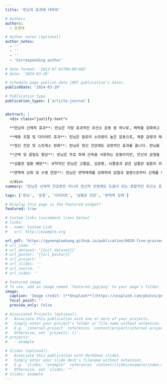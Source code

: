 ```yaml
---
title: '런닝의 효과에 대하여'

# Authors
authors:
  - 강경태

# Author notes (optional)
author_notes:
  - ''
  - ''
  - ''
  - 'Corresponding author'

# date format: '2013-07-01T00:00:00Z'
# date: '2024-03-20'

# Schedule page publish date (NOT publication's date).
publishDate: '2024-03-20'

# Publication type.
publication_types: ['article-journal']


abstract: |
  <div class="justify-text">

  **런닝의 신체적 효과**: 런닝은 가장 효과적인 유산소 운동 중 하나로, 체력을 강화하고 심폐 건강을 증진시키는 데 큰 도움을 줍니다. 규칙적인 런닝은 심장과 폐의 기능을 강화하여 산소를 더 효율적으로 사용할 수 있게 하며, 근육의 지구력을 향상시켜 체력 증진에 도움을 줍니다.

  **체중 조절 및 다이어트 효과**: 런닝은 칼로리 소모량이 높은 운동으로, 체중 감량과 체지방 감소에 효과적입니다. 꾸준한 런닝은 신진대사를 촉진시켜 지방을 효과적으로 연소시킬 수 있습니다. 또한 런닝은 운동 후에도 신체가 에너지를 계속 소비하게 하는 '애프터번(Afterburn)' 효과를 가지고 있어 다이어트에 효과적입니다.

  **정신 건강 및 스트레스 완화**: 런닝은 정신 건강에도 긍정적인 효과를 줍니다. 런닝을 할 때 뇌에서 엔돌핀과 같은 '행복 호르몬'이 분비되어 스트레스와 불안을 줄이고 기분을 개선시킵니다. 이는 런닝이 우울증이나 불안증을 겪는 사람들에게 심리적인 안정감을 주는 이유이기도 합니다.

  **근력 및 골밀도 향상**: 런닝은 주로 하체 근육을 사용하는 운동이지만, 전신의 균형을 유지하고 자세를 바르게 하면서 코어 근육도 단련됩니다. 또한, 꾸준한 런닝은 뼈에 적당한 자극을 주어 골밀도를 향상시키며, 이는 골다공증 예방에도 효과적입니다.

  **심혈관 질환 예방**: 규칙적인 런닝은 고혈압, 심장병, 뇌졸중과 같은 심혈관 질환의 위험을 감소시킵니다. 이는 런닝을 통해 심장과 혈관이 강화되고 혈류가 개선되기 때문입니다. 꾸준한 런닝은 좋은 콜레스테롤(HDL)을 증가시키고 나쁜 콜레스테롤(LDL)을 감소시키는 데에도 도움이 됩니다.

  **면역력 강화 및 수명 연장**: 런닝은 면역체계를 강화하여 감염과 질병으로부터 신체를 보호하는 역할을 합니다. 또한, 전반적인 신체 기능을 개선하고 만성질환의 위험을 줄여 수명을 연장하는 효과도 있습니다.

  </div>
summary: "런닝은 신체적 건강뿐만 아니라 정신적 안정에도 도움이 되는 종합적인 유산소 운동입니다. 규칙적인 런닝으로 건강한 생활을 추구해 보세요."

tags: ['런닝', '운동', '다이어트', '심혈관 건강', '면역력 강화']

# Display this page in the Featured widget?
featured: true

# Custom links (uncomment lines below)
# links:
# - name: Custom Link
#   url: http://example.org

url_pdf: 'https://gyeongtaekang.github.io/publication/0020-fine-grained-binary-object-segmentation-in-remote-sensing-imagery-via-path-selective-test-time-adaptation/자기소개.pdf'
# url_code: ''
# url_dataset: '{{url_dataset}}'
# url_poster: '{{url_poster}}'
# url_project: ''
# url_slides: ''
# url_source: ''
# url_video: ''

# Featured image
# To use, add an image named `featured.jpg/png` to your page's folder.
image:
  caption: 'Image credit: [**Unsplash**](https://unsplash.com/photos/pLCdAaMFLTE)'
  focal_point: ''
  preview_only: false

# Associated Projects (optional).
#   Associate this publication with one or more of your projects.
#   Simply enter your project's folder or file name without extension.
#   E.g. `internal-project` references `content/project/internal-project/index.md`.
#   Otherwise, set `projects: []`.
# projects:
#   - example

# Slides (optional).
#   Associate this publication with Markdown slides.
#   Simply enter your slide deck's filename without extension.
#   E.g. `slides: "example"` references `content/slides/example/index.md`.
#   Otherwise, set `slides: ""`.
# slides: example
---
```

